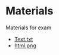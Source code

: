 # Materials
Materials for exam

* [Text.txt](https://github.com/keanodejs/materials/blob/master/text.txt)
* [html.png](https://github.com/keanodejs/materials/blob/master/html.png)
